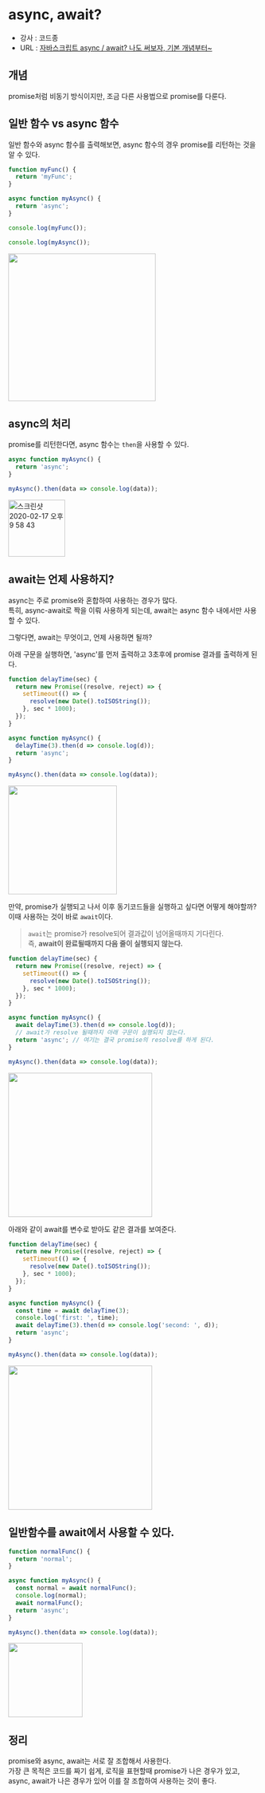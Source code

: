 # async, await?

- 강사 : 코드종
- URL : [자바스크립트 async / await? 나도 써보자, 기본 개념부터~](https://www.youtube.com/watch?v=JzXjB6L99N4)

## 개념

promise처럼 비동기 방식이지만, 조금 다른 사용법으로 promise를 다룬다.

## 일반 함수 vs async 함수

일반 함수와 async 함수를 출력해보면, async 함수의 경우 promise를 리턴하는 것을 알 수 있다.

```javascript
function myFunc() {
  return 'myFunc';
}

async function myAsync() {
  return 'async';
}

console.log(myFunc());

console.log(myAsync());
```

<img width="296" alt="" src="https://user-images.githubusercontent.com/26196090/74655729-2ee49080-51d0-11ea-9e58-71b31d88fa3c.png">

## async의 처리

promise를 리턴한다면, async 함수는 `then`을 사용할 수 있다.

```javascript
async function myAsync() {
  return 'async';
}

myAsync().then(data => console.log(data));
```

<img width="114" alt="스크린샷 2020-02-17 오후 9 58 43" src="https://user-images.githubusercontent.com/26196090/74655999-b16d5000-51d0-11ea-945e-da0bc906d367.png">

## await는 언제 사용하지?

async는 주로 promise와 혼합하여 사용하는 경우가 많다.  
특히, async-await로 짝을 이뤄 사용하게 되는데, await는 async 함수 내에서만 사용할 수 있다.  

그렇다면, await는 무엇이고, 언제 사용하면 될까?  

아래 구문을 실행하면, 'async'를 먼저 출력하고 3초후에 promise 결과를 출력하게 된다.  

```javascript
function delayTime(sec) {
  return new Promise((resolve, reject) => {
    setTimeout(() => {
      resolve(new Date().toISOString());
    }, sec * 1000);
  });
}

async function myAsync() {
  delayTime(3).then(d => console.log(d));
  return 'async';
}

myAsync().then(data => console.log(data));
```

<img width="218" alt="" src="https://user-images.githubusercontent.com/26196090/74657041-c0550200-51d2-11ea-83e1-128bc6c96984.png">


만약, promise가 실행되고 나서 이후 동기코드들을 실행하고 싶다면 어떻게 해야할까?  
이때 사용하는 것이 바로 `await`이다.

> `await`는 promise가 resolve되어 결과값이 넘어올때까지 기다린다.  
> 즉, **await이 완료될때까지 다음 줄이 실행되지 않는다.**

```javascript
function delayTime(sec) {
  return new Promise((resolve, reject) => {
    setTimeout(() => {
      resolve(new Date().toISOString());
    }, sec * 1000);
  });
}

async function myAsync() {
  await delayTime(3).then(d => console.log(d));
  // await가 resolve 될때까지 아래 구문이 실행되지 않는다.
  return 'async'; // 여기는 결국 promise의 resolve를 하게 된다.
}

myAsync().then(data => console.log(data));
```
<img width="289" alt="" src="https://user-images.githubusercontent.com/26196090/74657838-65240f00-51d4-11ea-8ccd-cfa96a7c0735.png">

아래와 같이 await를 변수로 받아도 같은 결과를 보여준다.

```javascript
function delayTime(sec) {
  return new Promise((resolve, reject) => {
    setTimeout(() => {
      resolve(new Date().toISOString());
    }, sec * 1000);
  });
}

async function myAsync() {
  const time = await delayTime(3);
  console.log('first: ', time);
  await delayTime(3).then(d => console.log('second: ', d));
  return 'async';
}

myAsync().then(data => console.log(data));
```

<img width="289" alt="" src="https://user-images.githubusercontent.com/26196090/74657838-65240f00-51d4-11ea-8ccd-cfa96a7c0735.png">

## 일반함수를 await에서 사용할 수 있다.
```javascript
function normalFunc() {
  return 'normal';
}

async function myAsync() {
  const normal = await normalFunc();
  console.log(normal);
  await normalFunc();
  return 'async';
}

myAsync().then(data => console.log(data));
```
<img width="149" alt="" src="https://user-images.githubusercontent.com/26196090/74658670-1a0afb80-51d6-11ea-9cff-dc5cb9ed4ab8.png">


## 정리
promise와 async, await는 서로 잘 조합해서 사용한다.  
가장 큰 목적은 코드를 짜기 쉽게, 로직을 표현할때 promise가 나은 경우가 있고,  
async, await가 나은 경우가 있어 이를 잘 조합하여 사용하는 것이 좋다.
